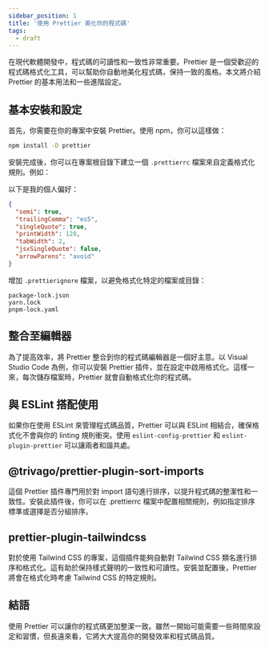 ```yaml
---
sidebar_position: 1
title: '使用 Prettier 美化你的程式碼'
tags:
  - draft
---
```


在現代軟體開發中，程式碼的可讀性和一致性非常重要。Prettier 是一個受歡迎的程式碼格式化工具，可以幫助你自動地美化程式碼，保持一致的風格。本文將介紹 Prettier 的基本用法和一些進階設定。

## 基本安裝和設定

首先，你需要在你的專案中安裝 Prettier。使用 npm，你可以這樣做：

```bash
npm install -D prettier
```

安裝完成後，你可以在專案根目錄下建立一個 `.prettierrc` 檔案來自定義格式化規則。例如：

以下是我的個人偏好：

```json
{
  "semi": true,
  "trailingComma": "es5",
  "singleQuote": true,
  "printWidth": 120,
  "tabWidth": 2,
  "jsxSingleQuote": false,
  "arrowParens": "avoid"
}
```

增加 `.prettierignore` 檔案，以避免格式化特定的檔案或目錄：

```plain
package-lock.json
yarn.lock
pnpm-lock.yaml
```

## 整合至編輯器

為了提高效率，將 Prettier 整合到你的程式碼編輯器是一個好主意。以 Visual Studio Code 為例，你可以安裝 Prettier 插件，並在設定中啟用格式化。這樣一來，每次儲存檔案時，Prettier 就會自動格式化你的程式碼。

## 與 ESLint 搭配使用

如果你在使用 ESLint 來管理程式碼品質，Prettier 可以與 ESLint 相結合，確保格式化不會與你的 linting 規則衝突。使用 `eslint-config-prettier` 和 `eslint-plugin-prettier` 可以讓兩者和諧共處。

## @trivago/prettier-plugin-sort-imports

這個 Prettier 插件專門用於對 import 語句進行排序，以提升程式碼的整潔性和一致性。安裝此插件後，你可以在 .prettierrc 檔案中配置相關規則，例如指定排序標準或選擇是否分組排序。

## prettier-plugin-tailwindcss

對於使用 Tailwind CSS 的專案，這個插件能夠自動對 Tailwind CSS 類名進行排序和格式化。這有助於保持樣式聲明的一致性和可讀性。安裝並配置後，Prettier 將會在格式化時考慮 Tailwind CSS 的特定規則。

## 結語

使用 Prettier 可以讓你的程式碼更加整潔一致。雖然一開始可能需要一些時間來設定和習慣，但長遠來看，它將大大提高你的開發效率和程式碼品質。
